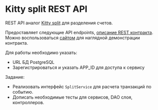# Kitty split REST API

REST API аналог [Kitty split](https://www.kittysplit.com/ru/) для разделения счетов.

Предоставляет следующие API endpoints, [описание REST контракта](swagger.json). Можно воспользоваться 
[сайтом](https://editor.swagger.io) для наглядной демонстрации контракта.

Для работы необходимо указать:

* URL БД PostgreSQL
* Зарегистрироваться и указать APP_ID для доступа к сервису

Задание: 
* Реализовать интерфейс `SplitService` для расчета транзакций по событию.
* Дописать необходимые тесты для сервисов, DAO слоя, контроллеров.
